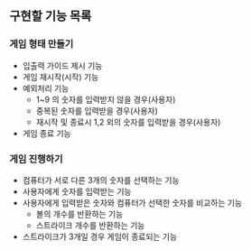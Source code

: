## 구현할 기능 목록
### 게임 형태 만들기
- 입출력 가이드 제시 기능
- 게임 재시작(시작) 기능
- 예외처리 기능
    - 1~9 의 숫자를 입력받지 않을 경우(사용자)
    - 중복된 숫자를 입력받을 경우(사용자)
    - 재시작 및 종료시 1,2 외의 숫자를 입력받을 경우(사용자)
- 게임 종료 기능

### 게임 진행하기 
- 컴퓨터가 서로 다른 3개의 숫자를 선택하는 기능
- 사용자에게 숫자를 입력받는 기능
- 사용자에게 입력받은 숫자와 컴퓨터가 선택한 숫자를 비교하는 기능
    - 볼의 개수를 반환하는 기능
    - 스트라이크 개수를 반환하는 기능
- 스트라이크가 3개일 경우 게임이 종료되는 기능
